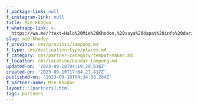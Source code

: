 ```yaml
---
f_package-link: null
f_instagram-link: null
title: Mie Khodon
f_whatsapp-link: >-
  https://wa.me/?text=Halo%20Mie%20Khodon,%20saya%20dapat%20info%20dari%20@loocale.id%20dan%20punya%20pertanyaan
slug: mie-khodon
f_province: cms/provinsi/lampung.md
f_type: cms/destination-type/places.md
f_category: cms/partner-category/tempat-makan.md
f_location: cms/location/bandar-lampung.md
updated-on: '2023-09-18T04:19:29.616Z'
created-on: '2023-09-10T17:04:27.417Z'
published-on: '2023-09-18T04:34:08.284Z'
f_partner-name: Mie Khodon
layout: '[partners].html'
tags: partners
---
```



